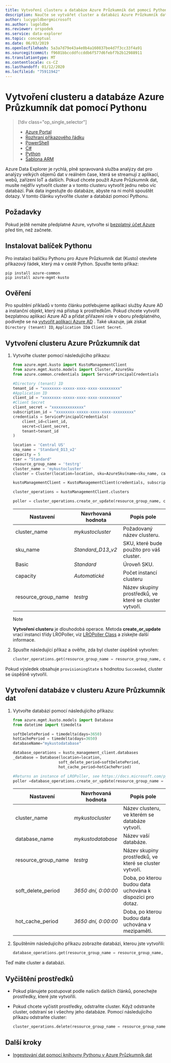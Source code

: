 ```yaml
---
title: Vytvoření clusteru a databáze Azure Průzkumník dat pomocí Pythonu
description: Naučte se vytvářet cluster a databázi Azure Průzkumník dat pomocí Pythonu.
author: lucygoldbergmicrosoft
ms.author: lugoldbe
ms.reviewer: orspodek
ms.service: data-explorer
ms.topic: conceptual
ms.date: 06/03/2019
ms.openlocfilehash: 5a3a7d79e43a4e0b4a160837be4d7f3cc33f4a91
ms.sourcegitcommit: f9601bbccddfccddb6f577d6febf7b2b12988911
ms.translationtype: MT
ms.contentlocale: cs-CZ
ms.lasthandoff: 01/12/2020
ms.locfileid: "75911942"
---
```

# <a name="create-an-azure-data-explorer-cluster-and-database-by-using-python"></a>Vytvoření clusteru a databáze Azure Průzkumník dat pomocí Pythonu

> [!div class="op_single_selector"]
> * [Azure Portal](create-cluster-database-portal.md)
> * [Rozhraní příkazového řádku](create-cluster-database-cli.md)
> * [PowerShell](create-cluster-database-powershell.md)
> * [C#](create-cluster-database-csharp.md)
> * [Python](create-cluster-database-python.md)
> * [Šablona ARM](create-cluster-database-resource-manager.md)

Azure Data Explorer je rychlá, plně spravovaná služba analýzy dat pro analýzy velkých objemů dat v reálném čase, která se streamují z aplikací, webů, zařízení IoT a dalších. Pokud chcete použít Azure Průzkumník dat, musíte nejdřív vytvořit cluster a v tomto clusteru vytvořit jednu nebo víc databází. Pak data ingestujte do databáze, abyste na ni mohli spouštět dotazy. V tomto článku vytvoříte cluster a databázi pomocí Pythonu.

## <a name="prerequisites"></a>Požadavky

Pokud ještě nemáte předplatné Azure, vytvořte si [bezplatný účet Azure](https://azure.microsoft.com/free/) před tím, než začnete.

## <a name="install-python-package"></a>Instalovat balíček Pythonu

Pro instalaci balíčku Pythonu pro Azure Průzkumník dat (Kusto) otevřete příkazový řádek, který má v cestě Python. Spusťte tento příkaz:

```
pip install azure-common
pip install azure-mgmt-kusto
```
## <a name="authentication"></a>Ověření
Pro spuštění příkladů v tomto článku potřebujeme aplikaci služby Azure AD a instanční objekt, který má přístup k prostředkům. Pokud chcete vytvořit bezplatnou aplikaci Azure AD a přidat přiřazení role v oboru předplatného, podívejte se na [vytvořit aplikaci Azure AD](https://docs.microsoft.com/azure/active-directory/develop/howto-create-service-principal-portal) . Také ukazuje, jak získat `Directory (tenant) ID`, `Application ID`a `Client Secret`.

## <a name="create-the-azure-data-explorer-cluster"></a>Vytvoření clusteru Azure Průzkumník dat

1. Vytvořte cluster pomocí následujícího příkazu:

    ```Python
    from azure.mgmt.kusto import KustoManagementClient
    from azure.mgmt.kusto.models import Cluster, AzureSku
    from azure.common.credentials import ServicePrincipalCredentials

    #Directory (tenant) ID
    tenant_id = "xxxxxxxx-xxxxx-xxxx-xxxx-xxxxxxxxx"
    #Application ID
    client_id = "xxxxxxxx-xxxxx-xxxx-xxxx-xxxxxxxxx"
    #Client Secret
    client_secret = "xxxxxxxxxxxxxx"
    subscription_id = "xxxxxxxx-xxxxx-xxxx-xxxx-xxxxxxxxx"
    credentials = ServicePrincipalCredentials(
        client_id=client_id,
        secret=client_secret,
        tenant=tenant_id
    )

    location = 'Central US'
    sku_name = 'Standard_D13_v2'
    capacity = 5
    tier = "Standard"
    resource_group_name = 'testrg'
    cluster_name = 'mykustocluster'
    cluster = Cluster(location=location, sku=AzureSku(name=sku_name, capacity=capacity, tier=tier))
    
    kustoManagementClient = KustoManagementClient(credentials, subscription_id)
    
    cluster_operations = kustoManagementClient.clusters
    
    poller = cluster_operations.create_or_update(resource_group_name, cluster_name, cluster)
    ```

   |**Nastavení** | **Navrhovaná hodnota** | **Popis pole**|
   |---|---|---|
   | cluster_name | *mykustocluster* | Požadovaný název clusteru.|
   | sku_name | *Standard_D13_v2* | SKU, které bude použito pro váš cluster. |
   | Basic | *Standard* | Úroveň SKU. |
   | capacity | *Automatické* | Počet instancí clusteru |
   | resource_group_name | *testrg* | Název skupiny prostředků, ve které se cluster vytvoří. |

    > [!NOTE]
    > **Vytvoření clusteru** je dlouhodobá operace. Metoda **create_or_update** vrací instanci třídy LROPoller, viz [LROPoller Class](/python/api/msrest/msrest.polling.lropoller?view=azure-python) a získejte další informace.

1. Spusťte následující příkaz a ověřte, zda byl cluster úspěšně vytvořen:

    ```Python
    cluster_operations.get(resource_group_name = resource_group_name, cluster_name= clusterName, custom_headers=None, raw=False)
    ```

Pokud výsledek obsahuje `provisioningState` s hodnotou `Succeeded`, cluster se úspěšně vytvořil.

## <a name="create-the-database-in-the-azure-data-explorer-cluster"></a>Vytvoření databáze v clusteru Azure Průzkumník dat

1. Vytvořte databázi pomocí následujícího příkazu:

    ```Python
    from azure.mgmt.kusto.models import Database
    from datetime import timedelta
    
    softDeletePeriod = timedelta(days=3650)
    hotCachePeriod = timedelta(days=3650)
    databaseName="mykustodatabase"
    
    database_operations = kusto_management_client.databases 
    _database = Database(location=location,
                        soft_delete_period=softDeletePeriod,
                        hot_cache_period=hotCachePeriod)
    
    #Returns an instance of LROPoller, see https://docs.microsoft.com/python/api/msrest/msrest.polling.lropoller?view=azure-python
    poller =database_operations.create_or_update(resource_group_name = resource_group_name, cluster_name = clusterName, database_name = databaseName, parameters = _database)
    ```

   |**Nastavení** | **Navrhovaná hodnota** | **Popis pole**|
   |---|---|---|
   | cluster_name | *mykustocluster* | Název clusteru, ve kterém se databáze vytvoří.|
   | database_name | *mykustodatabase* | Název vaší databáze.|
   | resource_group_name | *testrg* | Název skupiny prostředků, ve které se cluster vytvoří. |
   | soft_delete_period | *3650 dní, 0:00:00* | Doba, po kterou budou data uchována k dispozici pro dotaz. |
   | hot_cache_period | *3650 dní, 0:00:00* | Doba, po kterou budou data uchována v mezipaměti. |

1. Spuštěním následujícího příkazu zobrazíte databázi, kterou jste vytvořili:

    ```Python
    database_operations.get(resource_group_name = resource_group_name, cluster_name = clusterName, database_name = databaseName)
    ```

Teď máte cluster a databázi.

## <a name="clean-up-resources"></a>Vyčištění prostředků

* Pokud plánujete postupovat podle našich dalších článků, ponechejte prostředky, které jste vytvořili.
* Pokud chcete vyčistit prostředky, odstraňte cluster. Když odstraníte cluster, odstraní se i všechny jeho databáze. Pomocí následujícího příkazu odstraňte cluster:

    ```Python
    cluster_operations.delete(resource_group_name = resource_group_name, cluster_name = clusterName)
    ```

## <a name="next-steps"></a>Další kroky

* [Ingestování dat pomocí knihovny Pythonu v Azure Průzkumník dat](python-ingest-data.md)
